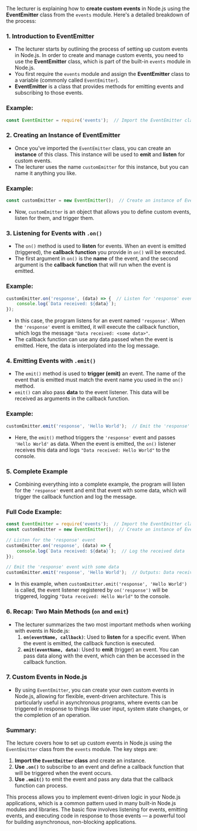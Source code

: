 The lecturer is explaining how to **create custom events** in Node.js using the **EventEmitter** class from the `events` module. Here's a detailed breakdown of the process:

### 1. **Introduction to EventEmitter**
   - The lecturer starts by outlining the process of setting up custom events in Node.js. In order to create and manage custom events, you need to use the **EventEmitter** class, which is part of the built-in `events` module in Node.js.
   - You first require the `events` module and assign the **EventEmitter** class to a variable (commonly called `EventEmitter`).
   - **EventEmitter** is a class that provides methods for emitting events and subscribing to those events.

   ### Example:
   ```js
   const EventEmitter = require('events');  // Import the EventEmitter class from the 'events' module
   ```

### 2. **Creating an Instance of EventEmitter**
   - Once you've imported the `EventEmitter` class, you can create an **instance** of this class. This instance will be used to **emit** and **listen** for custom events.
   - The lecturer uses the name `customEmitter` for this instance, but you can name it anything you like.

   ### Example:
   ```js
   const customEmitter = new EventEmitter();  // Create an instance of EventEmitter
   ```

   - Now, `customEmitter` is an object that allows you to define custom events, listen for them, and trigger them.

### 3. **Listening for Events with `.on()`**
   - The `on()` method is used to **listen** for events. When an event is emitted (triggered), the **callback function** you provide in `on()` will be executed.
   - The first argument in `on()` is the **name** of the event, and the second argument is the **callback function** that will run when the event is emitted.

   ### Example:
   ```js
   customEmitter.on('response', (data) => {  // Listen for 'response' event
       console.log(`Data received: ${data}`);
   });
   ```

   - In this case, the program listens for an event named `'response'`. When the `'response'` event is emitted, it will execute the callback function, which logs the message `"Data received: <some data>"`.
   - The callback function can use any data passed when the event is emitted. Here, the data is interpolated into the log message.

### 4. **Emitting Events with `.emit()`**
   - The `emit()` method is used to **trigger (emit)** an event. The name of the event that is emitted must match the event name you used in the `on()` method.
   - `emit()` can also pass **data** to the event listener. This data will be received as arguments in the callback function.

   ### Example:
   ```js
   customEmitter.emit('response', 'Hello World');  // Emit the 'response' event with data
   ```

   - Here, the `emit()` method triggers the `'response'` event and passes `'Hello World'` as data. When the event is emitted, the `on()` listener receives this data and logs `"Data received: Hello World"` to the console.

### 5. **Complete Example**
   - Combining everything into a complete example, the program will listen for the `'response'` event and emit that event with some data, which will trigger the callback function and log the message.

   ### Full Code Example:
   ```js
   const EventEmitter = require('events');  // Import the EventEmitter class
   const customEmitter = new EventEmitter();  // Create an instance of EventEmitter
   
   // Listen for the 'response' event
   customEmitter.on('response', (data) => {
       console.log(`Data received: ${data}`);  // Log the received data
   });
   
   // Emit the 'response' event with some data
   customEmitter.emit('response', 'Hello World');  // Outputs: Data received: Hello World
   ```

   - In this example, when `customEmitter.emit('response', 'Hello World')` is called, the event listener registered by `on('response')` will be triggered, logging `"Data received: Hello World"` to the console.

### 6. **Recap: Two Main Methods (`on` and `emit`)**
   - The lecturer summarizes the two most important methods when working with events in Node.js:
     1. **`on(eventName, callback)`**: Used to **listen** for a specific event. When the event is emitted, the callback function is executed.
     2. **`emit(eventName, data)`**: Used to **emit** (trigger) an event. You can pass data along with the event, which can then be accessed in the callback function.

### 7. **Custom Events in Node.js**
   - By using `EventEmitter`, you can create your own custom events in Node.js, allowing for flexible, event-driven architecture. This is particularly useful in asynchronous programs, where events can be triggered in response to things like user input, system state changes, or the completion of an operation.

### Summary:
The lecture covers how to set up custom events in Node.js using the `EventEmitter` class from the `events` module. The key steps are:

1. **Import the `EventEmitter` class** and create an instance.
2. **Use `.on()`** to subscribe to an event and define a callback function that will be triggered when the event occurs.
3. **Use `.emit()`** to emit the event and pass any data that the callback function can process.

This process allows you to implement event-driven logic in your Node.js applications, which is a common pattern used in many built-in Node.js modules and libraries. The basic flow involves listening for events, emitting events, and executing code in response to those events — a powerful tool for building asynchronous, non-blocking applications.